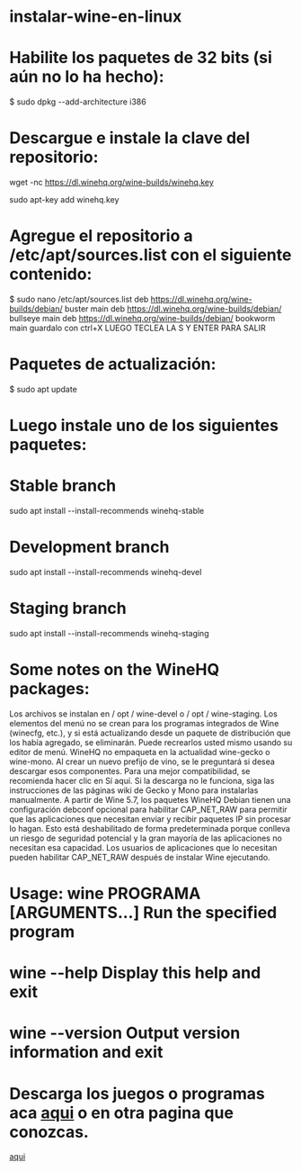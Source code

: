 # instalar-wine-en-linux

# Habilite los paquetes de 32 bits (si aún no lo ha hecho):

$ sudo dpkg --add-architecture i386

# Descargue e instale la clave del repositorio:
wget -nc https://dl.winehq.org/wine-builds/winehq.key

sudo apt-key add winehq.key

# Agregue el repositorio a /etc/apt/sources.list con el siguiente contenido:
$ sudo nano /etc/apt/sources.list
deb https://dl.winehq.org/wine-builds/debian/ buster main
deb https://dl.winehq.org/wine-builds/debian/ bullseye main
deb https://dl.winehq.org/wine-builds/debian/ bookworm main
guardalo con ctrl+X LUEGO TECLEA LA S  Y ENTER PARA SALIR

# Paquetes de actualización:

$ sudo apt update

# Luego instale uno de los siguientes paquetes:

# Stable branch 
sudo apt install --install-recommends winehq-stable
# Development branch
sudo apt install --install-recommends winehq-devel
# Staging branch 
sudo apt install --install-recommends winehq-staging

# Some notes on the WineHQ packages:

Los archivos se instalan en / opt / wine-devel o / opt / wine-staging.
Los elementos del menú no se crean para los programas integrados de Wine (winecfg, etc.), y si está actualizando desde un paquete de distribución que los había agregado, se eliminarán. Puede recrearlos usted mismo usando su editor de menú.
WineHQ no empaqueta en la actualidad wine-gecko o wine-mono. Al crear un nuevo prefijo de vino, se le preguntará si desea descargar esos componentes. Para una mejor compatibilidad, se recomienda hacer clic en Sí aquí. Si la descarga no le funciona, siga las instrucciones de las páginas wiki de Gecko y Mono para instalarlas manualmente.
A partir de Wine 5.7, los paquetes WineHQ Debian tienen una configuración debconf opcional para habilitar CAP_NET_RAW para permitir que las aplicaciones que necesitan enviar y recibir paquetes IP sin procesar lo hagan. Esto está deshabilitado de forma predeterminada porque conlleva un riesgo de seguridad potencial y la gran mayoría de las aplicaciones no necesitan esa capacidad. Los usuarios de aplicaciones que lo necesitan pueden habilitar CAP_NET_RAW después de instalar Wine ejecutando.

# Usage: wine PROGRAMA [ARGUMENTS...]   Run the specified program
  #     wine --help                   Display this help and exit
   #    wine --version                Output version information and exit
   
   # Descarga los juegos o programas aca <a href="https://ubuntonic.blogspot.com">aqui</a> o en otra pagina que conozcas.
   
   <a href="https://ubuntonic.blogspot.com">aqui</a>


